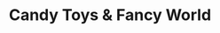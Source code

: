 ---
title: "Candy Toys & Fancy World"
url: /brightlingsea/candy-toys-and-fancy-world/
shop: variety store
---